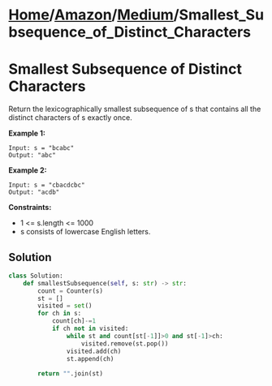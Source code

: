 # [Home](./../..)/[Amazon](./..)/[Medium](./)/Smallest_Subsequence_of_Distinct_Characters
<h1>Smallest Subsequence of Distinct Characters</h1>

<p>
Return the lexicographically smallest subsequence of s that contains all the distinct characters of s exactly once.
</p>

<b>Example 1:</b>

    Input: s = "bcabc"
    Output: "abc"
    
<b>Example 2:</b>

    Input: s = "cbacdcbc"
    Output: "acdb"
    
<b>Constraints:</b>

- 1 <= s.length <= 1000
- s consists of lowercase English letters.

<h2>Solution</h2>

```python
class Solution:
    def smallestSubsequence(self, s: str) -> str:
        count = Counter(s)
        st = []
        visited = set()
        for ch in s:
            count[ch]-=1
            if ch not in visited:
                while st and count[st[-1]]>0 and st[-1]>ch:
                    visited.remove(st.pop())
                visited.add(ch)
                st.append(ch)
        
        return "".join(st)
```
